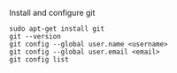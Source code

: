 Install and configure git
```
sudo apt-get install git
git --version
git config --global user.name <username>
git config --global user.email <email>
git config list
```
